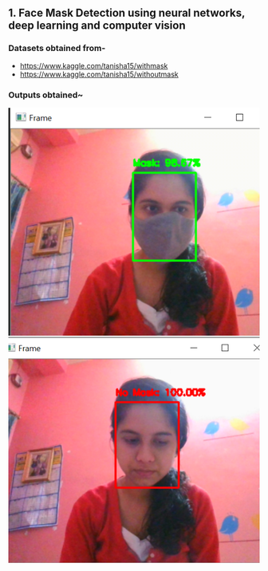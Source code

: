
 ## 1. Face Mask Detection using neural networks, deep learning and computer vision
 ### Datasets obtained from-
 * https://www.kaggle.com/tanisha15/withmask
 * https://www.kaggle.com/tanisha15/withoutmask
### Outputs obtained~
![](images/withmask.png) ![](images/withoutmask.png)

